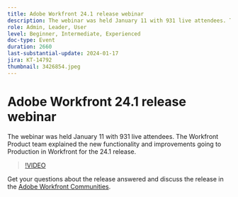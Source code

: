 ```yaml
---
title: Adobe Workfront 24.1 release webinar
description: The webinar was held January 11 with 931 live attendees. The Workfront Product team explained the new functionality and improvements going to Production in Workfront for the 24.1 release.
role: Admin, Leader, User
level: Beginner, Intermediate, Experienced
doc-type: Event
duration: 2660
last-substantial-update: 2024-01-17
jira: KT-14792
thumbnail: 3426854.jpeg
---
```


# Adobe Workfront 24.1 release webinar

The webinar was held January 11 with 931 live attendees. The Workfront Product team explained the new functionality and improvements going to Production in Workfront for the 24.1 release.

>[!VIDEO](https://video.tv.adobe.com/v/3426854/?learn=on)

Get your questions about the release answered and discuss the release in the [Adobe Workfront Communities](https://experienceleaguecommunities.adobe.com/t5/workfront-discussions/event-follow-up-adobe-workfront-24-1-release-webinar/td-p/645442?profile.language=en).